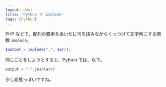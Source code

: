 ```yaml
---
layout: post
title: "Python で implode"
tags: [Python]
---
```


PHP などで、配列の要素をあいだに何を挟みながらくっつけて文字列にする関数 `implode`。

```php
$output = implode(",", $arr);
```

同じことをしようとすると、Python では、以下。

```py
output = ",".join(arr)
```

少し変態っぽいですね。
